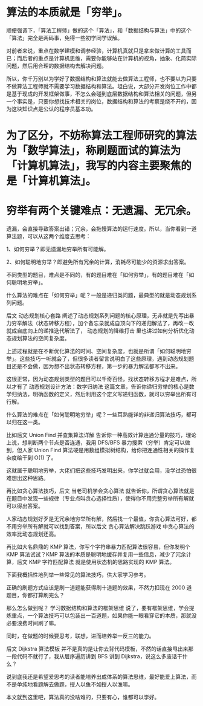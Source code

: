 

# 算法的本质就是「穷举」。


顺便强调下，「算法工程师」做的这个「算法」，和「数据结构与算法」中的这个「算法」完全是两码事，免得一些初学同学误解。

对前者来说，重点在数学建模和调参经验，计算机真就只是拿来做计算的工具而已；而后者的重点是计算机思维，需要你能够站在计算机的视角，抽象、化简实际问题，然后用合理的数据结构去解决问题。

所以，你千万别以为学好了数据结构和算法就能去做算法工程师，也不要以为只要不做算法工程师就不需要学习数据结构和算法。坦白说，大部分开发岗位工作中都是基于现成的开发框架做事，不怎么会碰到底层数据结构和算法相关的问题，但另一个事实是，只要你想找技术相关的岗位，数据结构和算法的考察是绕不开的，因为这块知识点是公认的程序员基本功。


# 为了区分，不妨称算法工程师研究的算法为「数学算法」，称刷题面试的算法为「计算机算法」，我写的内容主要聚焦的是「计算机算法」。


# 穷举有两个关键难点：无遗漏、无冗余。

遗漏，会直接导致答案出错；冗余，会拖慢算法的运行速度。所以，当你看到一道算法题，可以从这两个维度去思考：

1、如何穷举？即无遗漏地穷举所有可能解。

2、如何聪明地穷举？即避免所有冗余的计算，消耗尽可能少的资源求出答案。

不同类型的题目，难点是不同的，有的题目难在「如何穷举」，有的题目难在「如何聪明地穷举」。

什么算法的难点在「如何穷举」呢？一般是递归类问题，最典型的就是动态规划系列问题。

后文 动态规划核心套路 阐述了动态规划系列问题的核心原理，无非就是先写出暴力穷举解法（状态转移方程），加个备忘录就成自顶向下的递归解法了，再改一改就成自底向上的递推迭代解法了， 动态规划的降维打击 里也讲过如何分析优化动态规划算法的空间复杂度。

上述过程就是在不断优化算法的时间、空间复杂度，也就是所谓「如何聪明地穷举」。这些技巧一听就会了，但很多读者留言说明白了这些原理，遇到动态规划题目还是不会做，因为想不出状态转移方程，第一步的暴力解法都写不出来。

这很正常，因为动态规划类型的题目可以千奇百怪，找状态转移方程才是难点，所以才有了 动态规划设计方法：数学归纳法 这篇文章，告诉你递归穷举的核心是数学归纳法，明确函数的定义，然后利用这个定义写递归函数，就可以穷举出所有可行解。

什么算法的难点在「如何聪明地穷举」呢？一些耳熟能详的非递归算法技巧，都可以归在这一类。

比如后文 Union Find 并查集算法详解 告诉你一种高效计算连通分量的技巧，理论上说，想判断两个节点是否连通，我用 DFS/BFS 暴力搜索（穷举）肯定可以做到，但人家 Union Find 算法硬是用数组模拟树结构，给你把连通性相关的操作复杂度给干到 O(1) 了。

这就属于聪明地穷举，大佬们把这些技巧发明出来，你学过就会用，没学过恐怕很难想出这种思路。

再比如贪心算法技巧，后文 当老司机学会贪心算法 就告诉你，所谓贪心算法就是在题目中发现一些规律（专业点叫贪心选择性质），使得你不用完整穷举所有解就可以得出答案。

人家动态规划好歹是无冗余地穷举所有解，然后找一个最值，你贪心算法可好，都不用穷举所有解就可以找到答案，所以后文 贪心算法解决跳跃游戏 中贪心算法的效率比动态规划还高。

再比如大名鼎鼎的 KMP 算法，你写个字符串暴力匹配算法很容易，但你发明个 KMP 算法试试？KMP 算法的本质是聪明地缓存并复用一些信息，减少了冗余计算，后文 KMP 字符匹配算法 就是使用状态机的思路实现的 KMP 算法。

下面我概括性地列举一些常见的算法技巧，供大家学习参考。



正确的刷题方式应该是刷一道题能获得刷十道题的效果，不然力扣现在 2000 道题目，你都打算刷完么？

那么怎么做到呢？ 学习数据结构和算法的框架思维 说了，要有框架思维，学会提炼重点，一个算法技巧可以包装出一百道题，如果你能一眼看穿它的本质，那就没必要浪费时间刷了嘛。

同时，在做题的时候要思考，联想，进而培养举一反三的能力。

后文 Dijkstra 算法模板 并不是真的是让你去背代码模板，不然的话直接甩出来那一段代码不就行了，我从层序遍历讲到 BFS 讲到 Dijkstra，说这么多废话干什么？

说到底我还是希望爱思考的读者能培养出成体系的算法思维，最好能爱上算法，而不是单纯地看题解去做题，授人以鱼不如授人以渔嘛。

本文就到这里吧，算法真的没啥难的，只要有心，谁都可以学好。